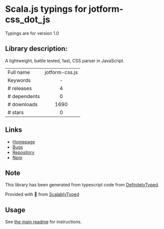 
# Scala.js typings for jotform-css_dot_js

Typings are for version 1.0

## Library description:
A lightweight, battle tested, fast, CSS parser in JavaScript.

|                    |                 |
| ------------------ | :-------------: |
| Full name          | jotform-css.js |
| Keywords           | - |
| # releases         | 4 |
| # dependents       | 0 |
| # downloads        | 1690 |
| # stars            | 0 |

## Links
- [Homepage](https://github.com/jotform/css.js)
- [Bugs](https://github.com/jotform/css.js/issues)
- [Repository](https://github.com/jotform/css.js)
- [Npm](https://www.npmjs.com/package/jotform-css.js)
    


## Note
This library has been generated from typescript code from [DefinitelyTyped](https://definitelytyped.org).

Provided with :purple_heart: from [ScalablyTyped](https://github.com/oyvindberg/ScalablyTyped)

## Usage
See [the main readme](../../readme.md) for instructions.


